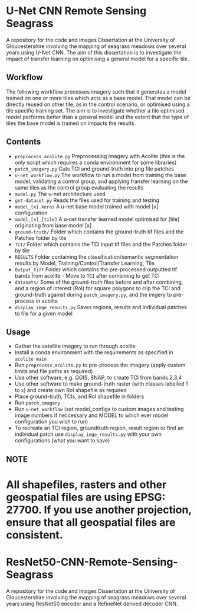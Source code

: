 # U-Net CNN Remote Sensing Seagrass
A repository for the code and images Dissertation at the University of Gloucestershire involving the mapping of seagrass meadows over several years using U-Net CNN. The aim of this dissertation is to investigate the impact of transfer learning on optimising a general model for a specific tile.

## Workflow
The following workflow processes imagery such that it generates a model trained on one or more tiles which acts as a base model. That model can be directly reused on other tile, as in the control scenario, or optimised using a tile specific training set. The aim is to investigate whether a tile optimised model performs better than a general model and the extent that the type of tiles the base model is trained on impacts the results.

## Contents
- `preprocess_acolite.py` Preprocessing imagery with Acolite (this is the only script which requires a conda environment for some libraries)
- `patch_imagery.py` Cuts TCI and ground-truth into png file patches
- `u-net_workflow.py` The workflow to run a model from training the base model, validating a control group, and applying transfer learning on the same tiles as the control group evaluating the results
- `model.py` The u-net architecture used
- `get-dataset.py` Reads the files used for training and testing
- `model_[x].keras` A u-net base model trained with model [x] configuration
- `model_[x]_[tile]` A u-net transfer learned model optimised for [tile] originating from base model [x]
- `ground-truth/` Folder which contains the ground-truth tif files and the Patches folder by tile
- `TCI/` Folder which contains the TCI input tif files and the Patches folder by tile
- `RESULTS` Folder containing the classification/semantic segmentation results by Model, Training/Control/Transfer Learning, Tile
- `Outpuf_Tiff` Folder which contains the pre-processed outputted tif bands from acolite - Move to `TCI` after combining to get TCI
- `datasets/` Some of the ground-truth files before and after combining, and a region of interest (RoI) for square polygons to clip the TCI and ground-truth against during `patch_imagery.py`, and the imgery to pre-process in acolite
- `display_imge_results.py` Saves regions, results and individual patches to file for a given model

## Usage
- Gather the satellite imagery to run through acolite
- Install a conda environment with the requirements as specified in `acolite main`
- Run `preprocess_acolite.py` to pre-process the imagery (apply custom limits and file paths as required)
- Use other software, e.g. QGIS, SNAP, to create TCI from bands 2,3,4
- Use other software to make ground-truth raster (with classes labelled 1 to `x`) and create own RoI shapefile as required
- Place ground-truth, TCIs, and RoI shapefile in folders
- Run `patch_imagery`
- Run `u-net_workflow` (set model_configs to custom images and testing image numbers if neccessary and MODEL to which ever model configuration you wish to run)
- To recreate an TCI region, groundtruth region, result region or find an individual patch use `display_imge_results.py` with your own configurations (what you want to save)

## NOTE
All shapefiles, rasters and other geospatial files are using EPSG: 27700. If you use another projection, ensure that all geospatial files are consistent.
=======
# ResNet50-CNN-Remote-Sensing-Seagrass
A repository for the code and images Dissertation at the University of Gloucestershire involving the mapping of seagrass meadows over several years using ResNet50 encoder and a RefineNet derived decoder CNN. 
